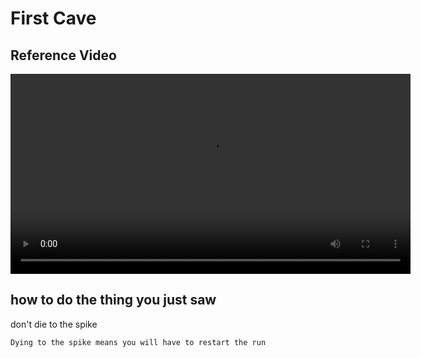 # First Cave

## Reference Video

<div class="embed-container" markdown="0">
	<video width="640" controls>
		<source src="{{ "/assets/ref_start.mp4" | prepend: site.baseurl }}" type="video/mp4">
		oops something went wrong
	</video>
</div>

## how to do the thing you just saw

don't die to the spike

```warning
Dying to the spike means you will have to restart the run
```
